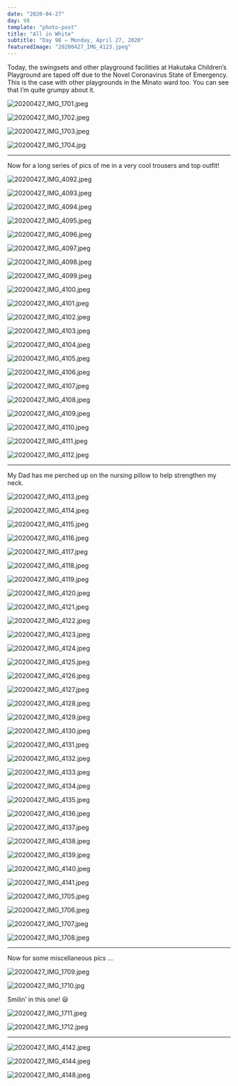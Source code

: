 ```yaml
---
date: "2020-04-27"
day: 98
template: "photo-post"
title: "All in White"
subtitle: "Day 98 – Monday, April 27, 2020"
featuredImage: "20200427_IMG_4123.jpeg"
---
```


Today, the swingsets and other playground facilities at Hakutaka Children’s Playground are taped off due to the Novel Coronavirus State of Emergency. This is the case with other playgrounds in the Minato ward too. You can see that I’m quite grumpy about it.

![20200427_IMG_1701.jpeg](20200427_IMG_1701.jpeg)

![20200427_IMG_1702.jpeg](20200427_IMG_1702.jpeg)

![20200427_IMG_1703.jpeg](20200427_IMG_1703.jpeg)

![20200427_IMG_1704.jpg](20200427_IMG_1704.jpg)

<hr />

Now for a long series of pics of me in a very cool trousers and top outfit!

![20200427_IMG_4092.jpeg](20200427_IMG_4092.jpeg)

![20200427_IMG_4093.jpeg](20200427_IMG_4093.jpeg)

![20200427_IMG_4094.jpeg](20200427_IMG_4094.jpeg)

![20200427_IMG_4095.jpeg](20200427_IMG_4095.jpeg)

![20200427_IMG_4096.jpeg](20200427_IMG_4096.jpeg)

![20200427_IMG_4097.jpeg](20200427_IMG_4097.jpeg)

![20200427_IMG_4098.jpeg](20200427_IMG_4098.jpeg)

![20200427_IMG_4099.jpeg](20200427_IMG_4099.jpeg)

![20200427_IMG_4100.jpeg](20200427_IMG_4100.jpeg)

![20200427_IMG_4101.jpeg](20200427_IMG_4101.jpeg)

![20200427_IMG_4102.jpeg](20200427_IMG_4102.jpeg)

![20200427_IMG_4103.jpeg](20200427_IMG_4103.jpeg)

![20200427_IMG_4104.jpeg](20200427_IMG_4104.jpeg)

![20200427_IMG_4105.jpeg](20200427_IMG_4105.jpeg)

![20200427_IMG_4106.jpeg](20200427_IMG_4106.jpeg)

![20200427_IMG_4107.jpeg](20200427_IMG_4107.jpeg)

![20200427_IMG_4108.jpeg](20200427_IMG_4108.jpeg)

![20200427_IMG_4109.jpeg](20200427_IMG_4109.jpeg)

![20200427_IMG_4110.jpeg](20200427_IMG_4110.jpeg)

![20200427_IMG_4111.jpeg](20200427_IMG_4111.jpeg)

![20200427_IMG_4112.jpeg](20200427_IMG_4112.jpeg)

<hr />

My Dad has me perched up on the nursing pillow to help strengthen my neck.

![20200427_IMG_4113.jpeg](20200427_IMG_4113.jpeg)

![20200427_IMG_4114.jpeg](20200427_IMG_4114.jpeg)

![20200427_IMG_4115.jpeg](20200427_IMG_4115.jpeg)

![20200427_IMG_4116.jpeg](20200427_IMG_4116.jpeg)

![20200427_IMG_4117.jpeg](20200427_IMG_4117.jpeg)

![20200427_IMG_4118.jpeg](20200427_IMG_4118.jpeg)

![20200427_IMG_4119.jpeg](20200427_IMG_4119.jpeg)

![20200427_IMG_4120.jpeg](20200427_IMG_4120.jpeg)

![20200427_IMG_4121.jpeg](20200427_IMG_4121.jpeg)

![20200427_IMG_4122.jpeg](20200427_IMG_4122.jpeg)

![20200427_IMG_4123.jpeg](20200427_IMG_4123.jpeg)

![20200427_IMG_4124.jpeg](20200427_IMG_4124.jpeg)

![20200427_IMG_4125.jpeg](20200427_IMG_4125.jpeg)

![20200427_IMG_4126.jpeg](20200427_IMG_4126.jpeg)

![20200427_IMG_4127.jpeg](20200427_IMG_4127.jpeg)

![20200427_IMG_4128.jpeg](20200427_IMG_4128.jpeg)

![20200427_IMG_4129.jpeg](20200427_IMG_4129.jpeg)

![20200427_IMG_4130.jpeg](20200427_IMG_4130.jpeg)

![20200427_IMG_4131.jpeg](20200427_IMG_4131.jpeg)

![20200427_IMG_4132.jpeg](20200427_IMG_4132.jpeg)

![20200427_IMG_4133.jpeg](20200427_IMG_4133.jpeg)

![20200427_IMG_4134.jpeg](20200427_IMG_4134.jpeg)

![20200427_IMG_4135.jpeg](20200427_IMG_4135.jpeg)

![20200427_IMG_4136.jpeg](20200427_IMG_4136.jpeg)

![20200427_IMG_4137.jpeg](20200427_IMG_4137.jpeg)

![20200427_IMG_4138.jpeg](20200427_IMG_4138.jpeg)

![20200427_IMG_4139.jpeg](20200427_IMG_4139.jpeg)

![20200427_IMG_4140.jpeg](20200427_IMG_4140.jpeg)

![20200427_IMG_4141.jpeg](20200427_IMG_4141.jpeg)

![20200427_IMG_1705.jpeg](20200427_IMG_1705.jpeg)

![20200427_IMG_1706.jpeg](20200427_IMG_1706.jpeg)

![20200427_IMG_1707.jpeg](20200427_IMG_1707.jpeg)

![20200427_IMG_1708.jpeg](20200427_IMG_1708.jpeg)

<hr />

Now for some miscellaneous pics …

![20200427_IMG_1709.jpeg](20200427_IMG_1709.jpeg)

![20200427_IMG_1710.jpg](20200427_IMG_1710.jpg)

Smilin’ in this one! 😃

![20200427_IMG_1711.jpeg](20200427_IMG_1711.jpeg)

![20200427_IMG_1712.jpeg](20200427_IMG_1712.jpeg)

<hr />

![20200427_IMG_4142.jpeg](20200427_IMG_4142.jpeg)

![20200427_IMG_4144.jpeg](20200427_IMG_4144.jpeg)

![20200427_IMG_4148.jpeg](20200427_IMG_4148.jpeg)
